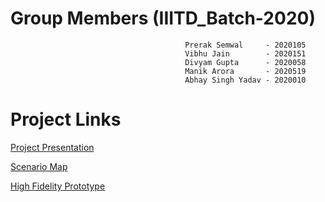 # **Group Members (IIITD_Batch-2020)**

                                           Prerak Semwal     - 2020105
                                           Vibhu Jain        - 2020151
                                           Divyam Gupta      - 2020058
                                           Manik Arora       - 2020519
                                           Abhay Singh Yadav - 2020010


# **Project Links**

[Project Presentation](https://docs.google.com/presentation/d/16DwEtUQ8YsfbIJEeh8mgicx4d3g25EHYudWRiQmE9aA/edit?usp=sharing)

[Scenario Map](https://miro.com/app/board/o9J_lVa294k=/?fromRedirect=1)

[High Fidelity Prototype](https://www.figma.com/proto/yGYYfWz1m30gBt6G1JeXvP/Project_final...?node-id=1%3A506&starting-point-node-id=1%3A506)
